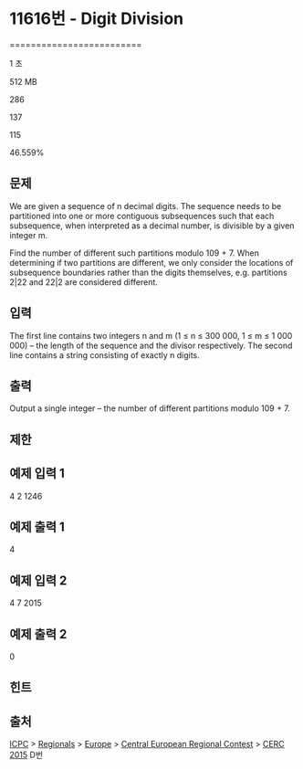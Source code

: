 # 11616번 - Digit Division


=========================

1 초

512 MB

286

137

115

46.559%

문제
--

We are given a sequence of n decimal digits. The sequence needs to be partitioned into one or more contiguous subsequences such that each subsequence, when interpreted as a decimal number, is divisible by a given integer m.

Find the number of different such partitions modulo 109 + 7. When determining if two partitions are different, we only consider the locations of subsequence boundaries rather than the digits themselves, e.g. partitions 2|22 and 22|2 are considered different.

입력
--

The first line contains two integers n and m (1 ≤ n ≤ 300 000, 1 ≤ m ≤ 1 000 000) – the length of the sequence and the divisor respectively. The second line contains a string consisting of exactly n digits.

출력
--

Output a single integer – the number of different partitions modulo 109 + 7.

제한
--

예제 입력 1
-------

4 2
1246

예제 출력 1
-------

4

예제 입력 2
-------

4 7
2015

예제 출력 2
-------

0

힌트
--

출처
--

[ICPC](/category/1) > [Regionals](/category/7) > [Europe](/category/10) > [Central European Regional Contest](/category/13) > [CERC 2015](/category/detail/1426) D번